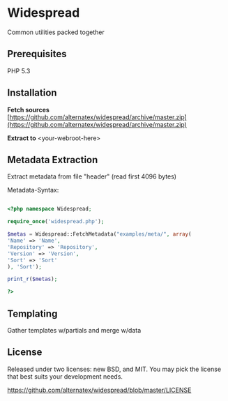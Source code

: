 Widespread
=============

Common utilities packed together

Prerequisites
-------------
PHP 5.3

Installation 
-------------

**Fetch sources** [https://github.com/alternatex/widespread/archive/master.zip](https://github.com/alternatex/widespread/archive/master.zip)

**Extract to** &lt;your-webroot-here&gt;

Metadata Extraction
-------------

Extract metadata from file "header" (read first 4096 bytes)

Metadata-Syntax:

```php

<?php namespace Widespread;

require_once('widespread.php');

$metas = Widespread::FetchMetadata("examples/meta/", array(
'Name' => 'Name',
'Repository' => 'Repository',
'Version' => 'Version',
'Sort' => 'Sort'
), 'Sort');

print_r($metas);

?>
```

Templating
-------------

Gather templates w/partials and merge w/data

License
-------------
Released under two licenses: new BSD, and MIT. You may pick the
license that best suits your development needs.

https://github.com/alternatex/widespread/blob/master/LICENSE
